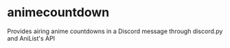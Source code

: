 # animecountdown
Provides airing anime countdowns in a Discord message through discord.py and AniList's API
